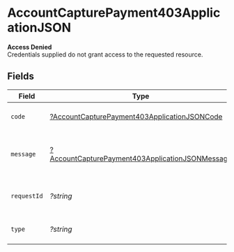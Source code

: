 # AccountCapturePayment403ApplicationJSON

**Access Denied**\
Credentials supplied do not grant access to the requested resource.



## Fields

| Field                                                                                                                        | Type                                                                                                                         | Required                                                                                                                     | Description                                                                                                                  | Example                                                                                                                      |
| ---------------------------------------------------------------------------------------------------------------------------- | ---------------------------------------------------------------------------------------------------------------------------- | ---------------------------------------------------------------------------------------------------------------------------- | ---------------------------------------------------------------------------------------------------------------------------- | ---------------------------------------------------------------------------------------------------------------------------- |
| `code`                                                                                                                       | [?AccountCapturePayment403ApplicationJSONCode](../../models/operations/AccountCapturePayment403ApplicationJSONCode.md)       | :heavy_minus_sign:                                                                                                           | Code of the authorization error.                                                                                             | payments-forbidden-error                                                                                                     |
| `message`                                                                                                                    | [?AccountCapturePayment403ApplicationJSONMessage](../../models/operations/AccountCapturePayment403ApplicationJSONMessage.md) | :heavy_minus_sign:                                                                                                           | Message explaining the authorization error.                                                                                  | You do not have permission to access this resource.                                                                          |
| `requestId`                                                                                                                  | *?string*                                                                                                                    | :heavy_minus_sign:                                                                                                           | Request identifier in UUID format.                                                                                           | bcc78633-cd09-4e7d-8f3b-d593fdc1439c                                                                                         |
| `type`                                                                                                                       | *?string*                                                                                                                    | :heavy_minus_sign:                                                                                                           | It shows as authorization error.                                                                                             | authorization-error                                                                                                          |